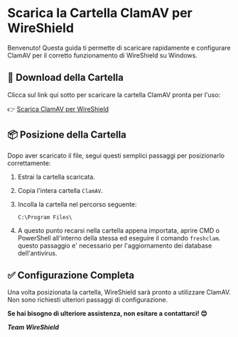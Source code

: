 # Scarica la Cartella ClamAV per WireShield

Benvenuto! Questa guida ti permette di scaricare rapidamente e configurare ClamAV per il corretto funzionamento di WireShield su Windows. 

## 📂 Download della Cartella

Clicca sul link qui sotto per scaricare la cartella ClamAV pronta per l'uso:

👉 [Scarica ClamAV per WireShield](https://drive.google.com/drive/folders/1srrjI6aMa1skvOCG3KF0JDBUV0KL4it4?usp=sharing)

## 📦 Posizione della Cartella

Dopo aver scaricato il file, segui questi semplici passaggi per posizionarlo correttamente:

1. Estrai la cartella scaricata.
2. Copia l'intera cartella `ClamAV`.
3. Incolla la cartella nel percorso seguente:

   ```
   C:\Program Files\
   ```
4. A questo punto recarsi nella cartella appena importata, aprire CMD o PowerShell all'interno della stessa ed eseguire il comando `freshclam`. questo passaggio e' necessario per l'aggiornamento dei database dell'antivirus.
   

## ✅ Configurazione Completa

Una volta posizionata la cartella, WireShield sarà pronto a utilizzare ClamAV. Non sono richiesti ulteriori passaggi di configurazione.

**Se hai bisogno di ulteriore assistenza, non esitare a contattarci! 😊**

***Team WireShield***
